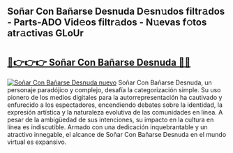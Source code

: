 ## Soñar Con Bañarse Desnuda D𝚎sn𝚞dos filtr𝚊dos - Parts-ADO Vid𝚎os filtr𝚊dos - N𝚞evas f𝚘tos atr𝚊ctivas GLoUr

# <h2><a href="http://mb9ux41.tromn.icu/?c=So%c3%b1ar+Con+Ba%c3%b1arse+Desnuda">🔗👉👉👉 Soñar Con Bañarse Desnuda 🔗🔗</a></h2>

[![Soñar Con Bañarse Desnuda nuevo](https://i.imgur.com/pEAQMta.gif)](http://mb9ux41.tromn.icu/?c=So%c3%b1ar+Con+Ba%c3%b1arse+Desnuda)
Soñar Con Bañarse Desnuda, un personaje paradójico y complejo, desafía la categorización simple. Su uso pionero de los medios digitales para la autorrepresentación ha cautivado y enfurecido a los espectadores, encendiendo debates sobre la identidad, la expresión artística y la naturaleza evolutiva de las comunidades en línea. A pesar de la ambigüedad de sus intenciones, su impacto en la cultura en línea es indiscutible. Armado con una dedicación inquebrantable y un atractivo innegable, el alcance de Soñar Con Bañarse Desnuda en el mundo virtual es expansivo.
